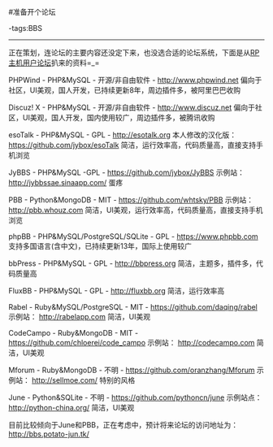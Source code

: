 #准备开个论坛

-tags:BBS

----

正在策划，连论坛的主要内容还没定下来，也没选合适的论坛系统，下面是从[RP主机](http://rp2.jybox.net/)[用户论坛](http://rp-bbs.jybox.net/9-%E8%B5%84%E6%96%99%E9%80%89%E6%8B%A9%E5%90%88%E9%80%82%E7%9A%84%E8%AE%BA%E5%9D%9B%E7%B3%BB%E7%BB%9F)扒来的资料=_=

PHPWind - PHP&MySQL - 开源/非自由软件 - http://www.phpwind.net 
偏向于社区，UI美观，国人开发，已持续更新8年，周边插件多，被阿里巴巴收购

Discuz! X - PHP&MySQL - 开源/非自由软件 - http://www.discuz.net 
偏向于社区，UI美观，国人开发，国内使用较广，周边插件多，被腾讯收购

esoTalk - PHP&MySQL - GPL - http://esotalk.org 
本人修改的汉化版： https://github.com/jybox/esoTalk 
简洁，运行效率高，代码质量高，直接支持手机浏览

JyBBS - PHP&MySQL -GPL - https://github.com/jybox/JyBBS 
示例站： http://jybbssae.sinaapp.com/ 
蛋疼

PBB - Python&MongoDB - MIT - https://github.com/whtsky/PBB 
示例站： http://pbb.whouz.com 
简洁，UI美观，运行效率高，代码质量高，直接支持手机浏览

phpBB - PHP&MySQL/PostgreSQL/SQLite - GPL - https://www.phpbb.com 
支持多国语言(含中文)，已持续更新13年，国际上使用较广

bbPress - PHP&MySQL - GPL - http://bbpress.org 
简洁，主题多，插件多，代码质量高

FluxBB - PHP&MySQL - GPL - http://fluxbb.org 
简洁，运行效率高

Rabel - Ruby&MySQL/PostgreSQL - MIT - https://github.com/daqing/rabel 
示例站： http://rabelapp.com 
简洁，UI美观

CodeCampo - Ruby&MongoDB - MIT - https://github.com/chloerei/code_campo 
示例站： http://codecampo.com 
简洁，UI美观

Mforum - Ruby&MongoDB - 不明 - https://github.com/oranzhang/Mforum 
示例站： http://sellmoe.com/ 
特别的风格

June - Python&SQLite - 不明 - https://github.com/pythoncn/june 
示例站点： http://python-china.org/ 
简洁，UI美观

目前比较倾向于June和PBB，正在考虑中，预计将来论坛的访问地址为：
http://bbs.potato-jun.tk/